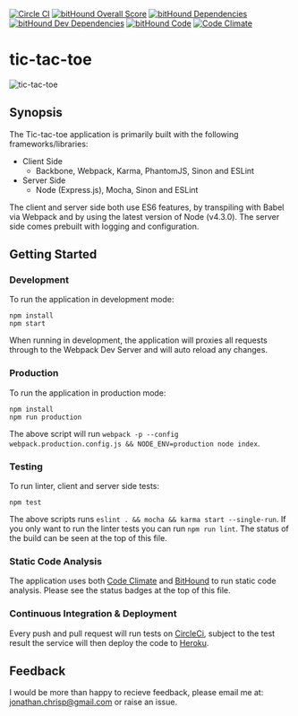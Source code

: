 [![Circle CI](https://circleci.com/gh/jonathanchrisp/tictactoe.svg?style=svg&circle-token=960481d1d2f3dbe7540f32ccd067690942ef745c)](https://circleci.com/gh/jonathanchrisp/tictactoe)
[![bitHound Overall Score](https://www.bithound.io/github/jonathanchrisp/tictactoe/badges/score.svg)](https://www.bithound.io/github/jonathanchrisp/tictactoe)
[![bitHound Dependencies](https://www.bithound.io/github/jonathanchrisp/tictactoe/badges/dependencies.svg)](https://www.bithound.io/github/jonathanchrisp/tictactoe/master/dependencies/npm)
[![bitHound Dev Dependencies](https://www.bithound.io/github/jonathanchrisp/tictactoe/badges/devDependencies.svg)](https://www.bithound.io/github/jonathanchrisp/tictactoe/master/dependencies/npm)
[![bitHound Code](https://www.bithound.io/github/jonathanchrisp/tictactoe/badges/code.svg)](https://www.bithound.io/github/jonathanchrisp/tictactoe)
[![Code Climate](https://codeclimate.com/github/jonathanchrisp/tictactoe/badges/gpa.svg)](https://codeclimate.com/github/jonathanchrisp/tictactoe)

# tic-tac-toe

![tic-tac-toe](https://cloud.githubusercontent.com/assets/406799/13044676/4183c27a-d384-11e5-9a96-628b5e5251fa.png)

## Synopsis
The Tic-tac-toe application is primarily built with the following frameworks/libraries:

* Client Side 
    * Backbone, Webpack, Karma, PhantomJS, Sinon and ESLint
* Server Side
    * Node (Express.js), Mocha, Sinon and ESLint

The client and server side both use ES6 features, by transpiling with Babel via Webpack and by using the latest version of Node (v4.3.0). The server side comes prebuilt with logging and configuration.

## Getting Started
### Development
To run the application in development mode:
```
npm install 
npm start
```
When running in development, the application will proxies all requests through to the Webpack Dev Server and will auto reload any changes.

### Production
To run the application in production mode:
```
npm install
npm run production
```
The above script will run `webpack -p --config webpack.production.config.js && NODE_ENV=production node index`.

### Testing
To run linter, client and server side tests:
```
npm test
```
The above scripts runs `eslint . && mocha && karma start --single-run`. If you only want to run the linter tests you can run `npm run lint`. The status of the build can be seen at the top of this file.

### Static Code Analysis
The application uses both [Code Climate](https://codeclimate.com/github/jonathanchrisp/tictactoe) and [BitHound](https://www.bithound.io/github/jonathanchrisp/tictactoe) to run static code analysis. Please see the status badges at the top of this file.

### Continuous Integration & Deployment
Every push and pull request will run tests on [CircleCi](https://circleci.com/gh/jonathanchrisp/tictactoe), subject to the test result the service will then deploy the code to [Heroku](https://tictactoe-jonathanchrisp.herokuapp.com/).

## Feedback
I would be more than happy to recieve feedback, please email me at: jonathan.chrisp@gmail.com or raise an issue.
